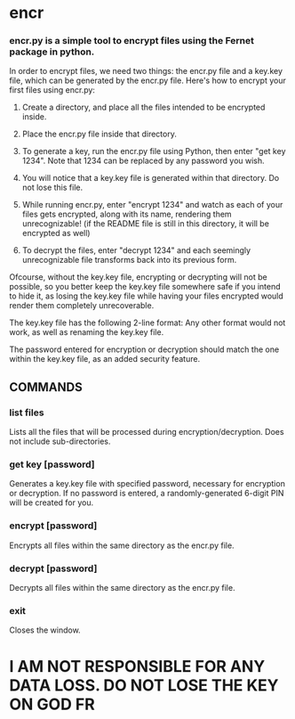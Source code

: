 # encr
### encr.py is a simple tool to encrypt files using the Fernet package in python.

In order to encrypt files, we need two things: the encr.py file and a key.key file, which can be generated by the encr.py file. Here's how to encrypt your first files using encr.py:

1) Create a directory, and place all the files intended to be encrypted inside.

2) Place the encr.py file inside that directory.

3) To generate a key, run the encr.py file using Python, then enter "get key 1234". Note that 1234 can be replaced by any password you wish.

4) You will notice that a key.key file is generated within that directory. Do not lose this file.

5) While running encr.py, enter "encrypt 1234" and watch as each of your files gets encrypted, along with its name, rendering them unrecognizable! (if the README file is still in this directory, it will be encrypted as well)

6) To decrypt the files, enter "decrypt 1234" and each seemingly unrecognizable file transforms back into its previous form.

Ofcourse, without the key.key file, encrypting or decrypting will not be possible, so you better keep the key.key file somewhere safe if you intend to hide it, as losing the key.key file while having your files encrypted would render them completely unrecoverable. 

The key.key file has the following 2-line format:
<key>
<password>
Any other format would not work, as well as renaming the key.key file.

The password entered for encryption or decryption should match the one within the key.key file, as an added security feature.

## COMMANDS
### list files
Lists all the files that will be processed during encryption/decryption. Does not include sub-directories.
### get key [password]
Generates a key.key file with specified password, necessary for encryption or decryption. If no password is entered, a randomly-generated 6-digit PIN will be created for you.
### encrypt [password]
Encrypts all files within the same directory as the encr.py file.
### decrypt [password]
Decrypts all files within the same directory as the encr.py file.
### exit
Closes the window.

# I AM NOT RESPONSIBLE FOR ANY DATA LOSS. DO NOT LOSE THE KEY ON GOD FR
